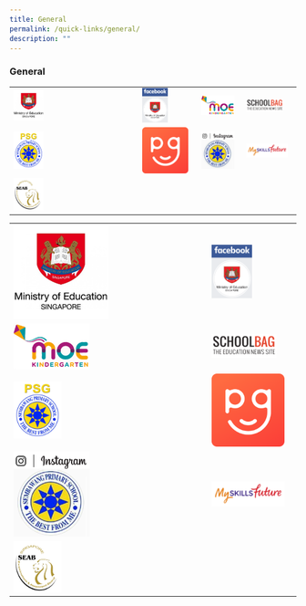 ```yaml
---
title: General
permalink: /quick-links/general/
description: ""
---
```

### General

|  	|  	|  	|  	|
|---	|---	|---	|---	|
|<a href="https://www.moe.gov.sg/"><img style="width:25%" src="/images/link14.png">  	| <a href="https://www.facebook.com/moesingapore/"><img style="width:50%" src="/images/link15.png"> 	| <a href="https://www.moe.gov.sg/microsites/moekindergarten/"><img style="width:90%" src="/images/link16.png"> 	| <a href="https://www.schoolbag.edu.sg/"><img style="width:80%" src="/images/link17.png">	|
| <a href="https://www.facebook.com/psg.sbps?sk=wall"><img style="width:25%" src="/images/link18.png"> 	|  <a href="https://pg.moe.edu.sg/"><img style="width:90%" src="/images/link19.png">	|  <a href="https://www.instagram.com/sembawangprimaryschool/"><img style="width:90%" src="/images/link20.png">	| <a href="https://www.myskillsfuture.sg/content/student/en/primary.html"><img style="width:90%" src="/images/link22.png"> 	|
| <a href="http://www.seab.gov.sg/"><img style="width:25%" src="/images/link23.png"> 	|  	|  	|  	|


|  	|  	|
|---	|---	|
|  <a href="https://www.moe.gov.sg/"><img style="width:50%" src="/images/link14.png">	|  <a href="https://www.facebook.com/moesingapore/"><img style="width:50%" src="/images/link15.png">	|
| <a href="https://www.moe.gov.sg/microsites/moekindergarten/"><img style="width:40%" src="/images/link16.png"> 	|   <a href="https://www.schoolbag.edu.sg/"><img style="width:80%" src="/images/link17.png">	|
| <a href="https://www.facebook.com/psg.sbps?sk=wall"><img style="width:25%" src="/images/link18.png"> 	| <a href="https://pg.moe.edu.sg/"><img style="width:90%" src="/images/link19.png"> 	|
|  <a href="https://www.instagram.com/sembawangprimaryschool/"><img style="width:40%" src="/images/link20.png">	| <a href="https://www.myskillsfuture.sg/content/student/en/primary.html"><img style="width:90%" src="/images/link22.png"> 	|
| <a href="http://www.seab.gov.sg/"><img style="width:25%" src="/images/link23.png"> 	|  	|